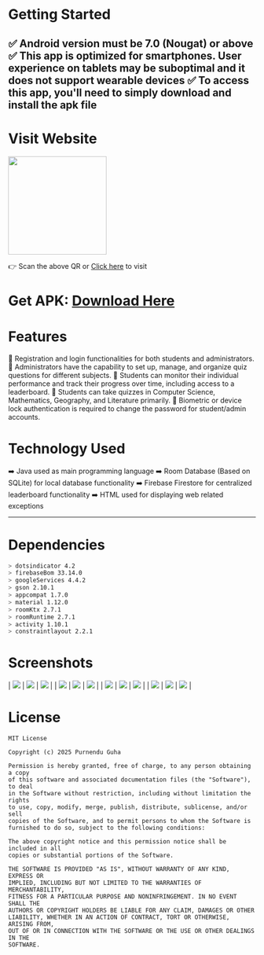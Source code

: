 # Getting Started
  ✅ Android version must be 7.0 (Nougat) or above <br>
  ✅ This app is optimized for smartphones. User experience on tablets may be suboptimal and it does not support wearable devices
  ✅ To access this app, you'll need to simply download and install the apk file
----------------------------------------------------------------------------------------------------------------------

# Visit Website
<img src="website/website-qr.png"
width="200" height="200">

👉 Scan the above QR or <a href="https://quizo-app.tiiny.site/" target="_blank">Click here</a> to visit


# Get APK: [Download Here](https://quizo-app.tiiny.site/android/app/Quizo.apk)

# Features
  🌟 Registration and login functionalities for both students and administrators.
  🌟 Administrators have the capability to set up, manage, and organize quiz questions for different subjects.
  🌟 Students can monitor their individual performance and track their progress over time, including access to a leaderboard.
  🌟 Students can take quizzes in Computer Science, Mathematics, Geography, and Literature primarily.
  🌟 Biometric or device lock authentication is required to change the password for student/admin accounts.

# Technology Used
  ➡️ Java used as main programming language
  ➡️ Room Database (Based on SQLite) for local database functionality 
  ➡️ Firebase Firestore for centralized leaderboard functionality
  ➡️ HTML used for displaying web related exceptions

----------------------------------------------------------------------------------------------------------------------

# Dependencies
```sh
> dotsindicator 4.2
> firebaseBom 33.14.0
> googleServices 4.4.2
> gson 2.10.1
> appcompat 1.7.0
> material 1.12.0
> roomKtx 2.7.1
> roomRuntime 2.7.1
> activity 1.10.1
> constraintlayout 2.2.1
```

# Screenshots
| ![](screenshots/0.png) | ![](screenshots/1.png) | ![](screenshots/2.png) |
| ![](screenshots/3.png) | ![](screenshots/4.png) | ![](screenshots/5.png) |
| ![](screenshots/6.png) | ![](screenshots/7.png) | ![](screenshots/8.png) |
| ![](screenshots/9.png) | ![](screenshots/10.png) | ![](screenshots/11.png) |

# License
```
MIT License

Copyright (c) 2025 Purnendu Guha

Permission is hereby granted, free of charge, to any person obtaining a copy
of this software and associated documentation files (the "Software"), to deal
in the Software without restriction, including without limitation the rights
to use, copy, modify, merge, publish, distribute, sublicense, and/or sell
copies of the Software, and to permit persons to whom the Software is
furnished to do so, subject to the following conditions:

The above copyright notice and this permission notice shall be included in all
copies or substantial portions of the Software.

THE SOFTWARE IS PROVIDED "AS IS", WITHOUT WARRANTY OF ANY KIND, EXPRESS OR
IMPLIED, INCLUDING BUT NOT LIMITED TO THE WARRANTIES OF MERCHANTABILITY,
FITNESS FOR A PARTICULAR PURPOSE AND NONINFRINGEMENT. IN NO EVENT SHALL THE
AUTHORS OR COPYRIGHT HOLDERS BE LIABLE FOR ANY CLAIM, DAMAGES OR OTHER
LIABILITY, WHETHER IN AN ACTION OF CONTRACT, TORT OR OTHERWISE, ARISING FROM,
OUT OF OR IN CONNECTION WITH THE SOFTWARE OR THE USE OR OTHER DEALINGS IN THE
SOFTWARE.
```
